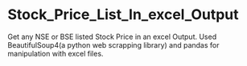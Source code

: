 # Stock_Price_List_In_excel_Output
Get any NSE or BSE listed Stock Price in an excel Output. Used BeautifulSoup4(a python web scrapping library) and pandas for manipulation with excel files.
